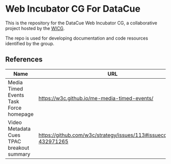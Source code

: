 # Web Incubator CG For DataCue

This is the repository for the DataCue Web Incubator CG, a collaborative project hosted by the <a href="https://github.com/WICG">WICG</a>.

The repo is used for developing documentation and code resources identified by the group.

## References

| Name | URL |
| --- | --- |
| Media Timed Events Task Force homepage | https://w3c.github.io/me-media-timed-events/ |
| Video Metadata Cues TPAC breakout summary | https://github.com/w3c/strategy/issues/113#issuecomment-432971265 |
